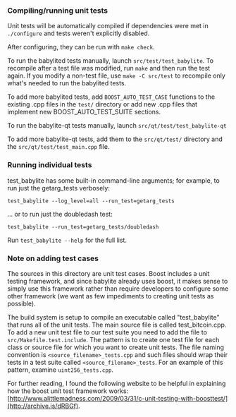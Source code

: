 ### Compiling/running unit tests

Unit tests will be automatically compiled if dependencies were met in `./configure`
and tests weren't explicitly disabled.

After configuring, they can be run with `make check`.

To run the babylited tests manually, launch `src/test/test_babylite`. To recompile
after a test file was modified, run `make` and then run the test again. If you
modify a non-test file, use `make -C src/test` to recompile only what's needed
to run the babylited tests.

To add more babylited tests, add `BOOST_AUTO_TEST_CASE` functions to the existing
.cpp files in the `test/` directory or add new .cpp files that
implement new BOOST_AUTO_TEST_SUITE sections.

To run the babylite-qt tests manually, launch `src/qt/test/test_babylite-qt`

To add more babylite-qt tests, add them to the `src/qt/test/` directory and
the `src/qt/test/test_main.cpp` file.

### Running individual tests

test_babylite has some built-in command-line arguments; for
example, to run just the getarg_tests verbosely:

    test_babylite --log_level=all --run_test=getarg_tests

... or to run just the doubledash test:

    test_babylite --run_test=getarg_tests/doubledash

Run `test_babylite --help` for the full list.

### Note on adding test cases

The sources in this directory are unit test cases.  Boost includes a
unit testing framework, and since babylite already uses boost, it makes
sense to simply use this framework rather than require developers to
configure some other framework (we want as few impediments to creating
unit tests as possible).

The build system is setup to compile an executable called "test_babylite"
that runs all of the unit tests.  The main source file is called
test_bitcoin.cpp. To add a new unit test file to our test suite you need
to add the file to `src/Makefile.test.include`. The pattern is to create
one test file for each class or source file for which you want to create
unit tests.  The file naming convention is `<source_filename>_tests.cpp`
and such files should wrap their tests in a test suite
called `<source_filename>_tests`. For an example of this pattern,
examine `uint256_tests.cpp`.

For further reading, I found the following website to be helpful in
explaining how the boost unit test framework works:
[http://www.alittlemadness.com/2009/03/31/c-unit-testing-with-boosttest/](http://archive.is/dRBGf).
